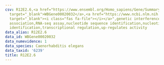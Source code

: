 ```yaml
---
csv: R12E2.6,<a href="https://www.ensembl.org/Homo_sapiens/Gene/Summary?db=core;g=WBGene00020032"
  target="_blank">WBGene00020032</a>,<a href="https://www.ncbi.nlm.nih.gov/pubmed/27496166"
  target="_blank"><i class="fas fa-file"></i></a>",genetic interference,functional
  association,RNA-seq assay,nucleotide sequence identification,nucleotide sequence
  identification,transcriptional regulation,up-regulates activity
data_alias: R12E2.6
data_id: WBGene00020032
data_numevidence: 1
data_species: Caenorhabditis elegans
data_taxid: '6239'
title: R12E2.6
---
```

